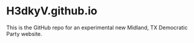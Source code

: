 # H3dkyV.github.io

This is the GitHub repo for an experimental new Midland, TX Democratic Party website.
